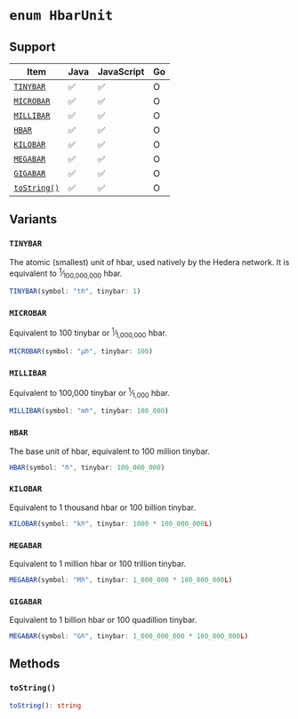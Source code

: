 # `enum HbarUnit`

## Support

| Item | Java | JavaScript | Go
| - | - | - | - |
| [`TINYBAR`](#tinybar) | ✅ | ✅ | O
| [`MICROBAR`](#microbar) | ✅ | ✅ | O
| [`MILLIBAR`](#millibar) | ✅ | ✅ | O
| [`HBAR`](#hbar) | ✅ | ✅ | O
| [`KILOBAR`](#kilobar) | ✅ | ✅ | O
| [`MEGABAR`](#megabar) | ✅ | ✅ | O
| [`GIGABAR`](#gigabar) | ✅ | ✅ | O
| [`toString()`](#tostring) | ✅ | ✅ | O

## Variants
     
### `TINYBAR`

The atomic (smallest) unit of hbar, used natively by the Hedera network.
It is equivalent to <sup>1</sup>&frasl;<sub>100,000,000</sub> hbar.

```typescript
TINYBAR(symbol: "tℏ", tinybar: 1)
```

### `MICROBAR`

Equivalent to 100 tinybar or <sup>1</sup>&frasl;<sub>1,000,000</sub> hbar.

```typescript
MICROBAR(symbol: "μℏ", tinybar: 100)
```

### `MILLIBAR`

Equivalent to 100,000 tinybar or <sup>1</sup>&frasl;<sub>1,000</sub> hbar.
```typescript
MILLIBAR(symbol: "mℏ", tinybar: 100_000)
```

### `HBAR`

The base unit of hbar, equivalent to 100 million tinybar.
```typescript
HBAR(symbol: "ℏ", tinybar: 100_000_000)
```

### `KILOBAR`

Equivalent to 1 thousand hbar or 100 billion tinybar.

```typescript
KILOBAR(symbol: "kℏ", tinybar: 1000 * 100_000_000L)
```

### `MEGABAR`

Equivalent to 1 million hbar or 100 trillion tinybar.

```typescript
MEGABAR(symbol: "Mℏ", tinybar: 1_000_000 * 100_000_000L)
```

### `GIGABAR`

Equivalent to 1 billion hbar or 100 quadillion tinybar.

```typescript
MEGABAR(symbol: "Gℏ", tinybar: 1_000_000_000 * 100_000_000L)
```

## Methods

### `toString()`

```typescript
toString(): string
```
